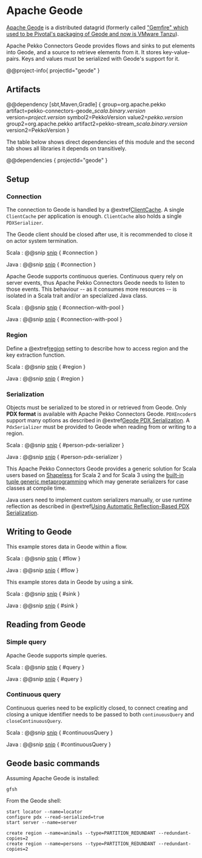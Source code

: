 # Apache Geode

[Apache Geode](https://geode.apache.org) is a distributed datagrid (formerly called ["Gemfire" which used to be Pivotal's packaging of Geode and now is VMware Tanzu](https://tanzu.vmware.com/gemfire)).

Apache Pekko Connectors Geode provides flows and sinks to put elements into Geode, and a source to retrieve elements from it. It stores key-value-pairs. Keys and values must be serialized with Geode's support for it.

@@project-info{ projectId="geode" }

## Artifacts

@@dependency [sbt,Maven,Gradle] {
  group=org.apache.pekko
  artifact=pekko-connectors-geode_$scala.binary.version$
  version=$project.version$
  symbol2=PekkoVersion
  value2=$pekko.version$
  group2=org.apache.pekko
  artifact2=pekko-stream_$scala.binary.version$
  version2=PekkoVersion
}

The table below shows direct dependencies of this module and the second tab shows all libraries it depends on transitively.

@@dependencies { projectId="geode" }

## Setup

### Connection

The connection to Geode is handled by a @extref[ClientCache](geode:basic_config/the_cache/managing_a_client_cache.html). A single  `ClientCache` per application is enough. `ClientCache` also holds a single `PDXSerializer`.

The Geode client should be closed after use, it is recommended to close it on actor system termination.

Scala
: @@snip [snip](/geode/src/test/scala/docs/scaladsl/GeodeFlowSpec.scala) { #connection }

Java
: @@snip [snip](/geode/src/test/java/docs/javadsl/GeodeBaseTestCase.java) { #connection }

Apache Geode supports continuous queries. Continuous query rely on server events, thus Apache Pekko Connectors Geode needs to listen to those events. This behaviour -- as it consumes more resources  -- is isolated in a Scala trait and/or an specialized Java class.

Scala
: @@snip [snip](/geode/src/test/scala/docs/scaladsl/GeodeContinuousSourceSpec.scala) { #connection-with-pool }

Java
: @@snip [snip](/geode/src/test/java/docs/javadsl/GeodeBaseTestCase.java) { #connection-with-pool }

### Region

Define a @extref[region](geode:/basic_config/data_regions/chapter_overview.html) setting to describe how to access region and the key extraction function.

Scala
: @@snip [snip](/geode/src/test/scala/docs/scaladsl/GeodeBaseSpec.scala) { #region }

Java
: @@snip [snip](/geode/src/test/java/docs/javadsl/GeodeBaseTestCase.java) { #region }


### Serialization

Objects must be serialized to be stored in or retrieved from Geode. Only **PDX format** is available with Apache Pekko Connectors Geode.
`PDXEncoder`s support many options as described in @extref[Geode PDX Serialization](geode:/developing/data_serialization/gemfire_pdx_serialization.html).
A `PdxSerializer` must be provided to Geode when reading from or writing to a region.

Scala
:   @@snip [snip](/geode/src/test/scala/docs/scaladsl/PersonPdxSerializer.scala) { #person-pdx-serializer }

Java
:   @@snip [snip](/geode/src/test/java/docs/javadsl/PersonPdxSerializer.java) { #person-pdx-serializer }


This Apache Pekko Connectors Geode provides a generic solution for Scala users based on [Shapeless](https://github.com/milessabin/shapeless) for Scala 2 and
for Scala 3 using the [built-in tuple generic metaprogramming](https://www.scala-lang.org/2021/02/26/tuples-bring-generic-programming-to-scala-3.html)
which may generate serializers for case classes at compile time.

Java users need to implement custom serializers manually, or use runtime reflection as described in @extref[Using Automatic Reflection-Based PDX Serialization](geode:/developing/data_serialization/auto_serialization.html).


## Writing to Geode

This example stores data in Geode within a flow.

Scala
: @@snip [snip](/geode/src/test/scala/docs/scaladsl/GeodeFlowSpec.scala) { #flow }

Java
: @@snip [snip](/geode/src/test/java/docs/javadsl/GeodeFlowTestCase.java) { #flow }


This example stores data in Geode by using a sink.

Scala
: @@snip [snip](/geode/src/test/scala/docs/scaladsl/GeodeSinkSpec.scala) { #sink }

Java
: @@snip [snip](/geode/src/test/java/docs/javadsl/GeodeSinkTestCase.java) { #sink }


## Reading from Geode

### Simple query

Apache Geode supports simple queries.

Scala
: @@snip [snip](/geode/src/test/scala/docs/scaladsl/GeodeFiniteSourceSpec.scala) { #query }

Java
: @@snip [snip](/geode/src/test/java/docs/javadsl/GeodeFiniteSourceTestCase.java) { #query }


### Continuous query

Continuous queries need to be explicitly closed, to connect creating and closing a unique identifier needs to be passed to both `continuousQuery` and `closeContinuousQuery`.

Scala
: @@snip [snip](/geode/src/test/scala/docs/scaladsl/GeodeContinuousSourceSpec.scala) { #continuousQuery }

Java
: @@snip [snip](/geode/src/test/java/docs/javadsl/GeodeContinuousSourceTestCase.java) { #continuousQuery }


## Geode basic commands

Assuming Apache Geode is installed:

```
gfsh
```

From the Geode shell:

```
start locator --name=locator
configure pdx --read-serialized=true
start server --name=server

create region --name=animals --type=PARTITION_REDUNDANT --redundant-copies=2
create region --name=persons --type=PARTITION_REDUNDANT --redundant-copies=2

```

